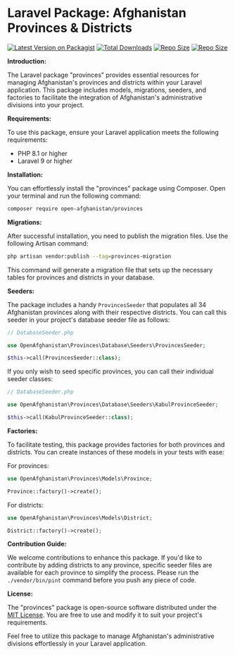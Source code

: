 # Laravel Package: Afghanistan Provinces & Districts

[![Latest Version on Packagist](https://img.shields.io/packagist/v/open-afghanistan/provinces.svg?style=flat-square)](https://packagist.org/packages/open-afghanistan/provinces)
[![Total Downloads](https://img.shields.io/packagist/dt/open-afghanistan/provinces?style=flat-square)](https://packagist.org/packages/open-afghanistan/provinces)
[![Repo Size](https://img.shields.io/github/repo-size/OpenAfghanistan/provinces?style=flat-square)](https://packagist.org/packages/open-afghanistan/provinces)
[![Repo Size](https://img.shields.io/packagist/l/open-afghanistan/provinces?style=flat-square)](https://packagist.org/packages/open-afghanistan/provinces)


**Introduction:**

The Laravel package "provinces" provides essential resources for managing Afghanistan's provinces and districts within your Laravel application. This package includes models, migrations, seeders, and factories to facilitate the integration of Afghanistan's administrative divisions into your project.

**Requirements:**

To use this package, ensure your Laravel application meets the following requirements:

- PHP 8.1 or higher
- Laravel 9 or higher

**Installation:**

You can effortlessly install the "provinces" package using Composer. Open your terminal and run the following command:

```bash
composer require open-afghanistan/provinces
```

**Migrations:**

After successful installation, you need to publish the migration files. Use the following Artisan command:

```bash
php artisan vendor:publish --tag=provinces-migration
```

This command will generate a migration file that sets up the necessary tables for provinces and districts in your database.

**Seeders:**

The package includes a handy `ProvincesSeeder` that populates all 34 Afghanistan provinces along with their respective districts. You can call this seeder in your project's database seeder file as follows:

```php
// DatabaseSeeder.php

use OpenAfghanistan\Provinces\Database\Seeders\ProvincesSeeder;

$this->call(ProvincesSeeder::class);
```

If you only wish to seed specific provinces, you can call their individual seeder classes:

```php
// DatabaseSeeder.php

use OpenAfghanistan\Provinces\Database\Seeders\KabulProvinceSeeder;

$this->call(KabulProvinceSeeder::class);
```

**Factories:**

To facilitate testing, this package provides factories for both provinces and districts. You can create instances of these models in your tests with ease:

For provinces:

```php
use OpenAfghanistan\Provinces\Models\Province;

Province::factory()->create();
```

For districts:

```php
use OpenAfghanistan\Provinces\Models\District;

District::factory()->create();
```

**Contribution Guide:**

We welcome contributions to enhance this package. If you'd like to contribute by adding districts to any province, specific seeder files are available for each province to simplify the process.
Please run the `./vendor/bin/pint` command before you push any piece of code.

**License:**

The "provinces" package is open-source software distributed under the [MIT License](https://opensource.org/licenses/MIT). You are free to use and modify it to suit your project's requirements.

Feel free to utilize this package to manage Afghanistan's administrative divisions effortlessly in your Laravel application.
